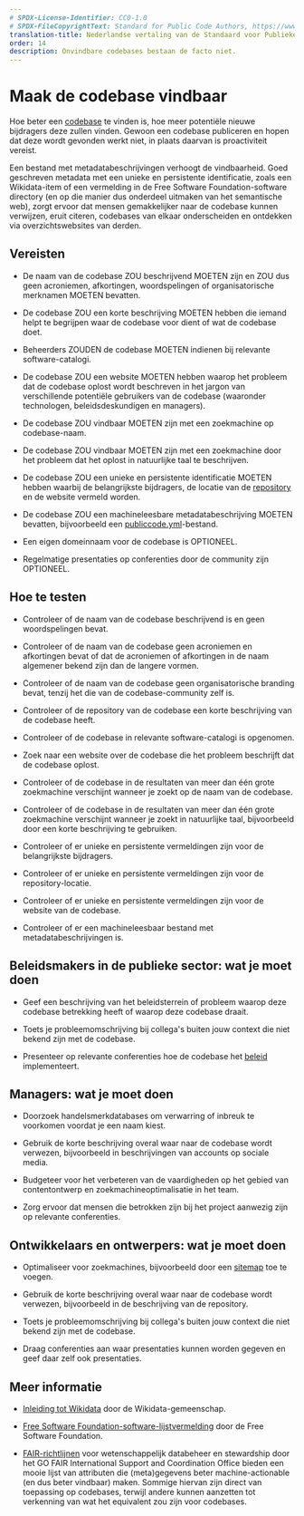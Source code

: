 ```yaml
---
# SPDX-License-Identifier: CC0-1.0
# SPDX-FileCopyrightText: Standard for Public Code Authors, https://www.standardforpubliccode.org/AUTHORS.html
translation-title: Nederlandse vertaling van de Standaard voor Publieke Code
order: 14
description: Onvindbare codebases bestaan de facto niet.
---
```


# Maak de codebase vindbaar

Hoe beter een [codebase](../glossary.html#codebase) te vinden is, hoe meer potentiële nieuwe bijdragers deze zullen vinden. Gewoon een codebase publiceren en hopen dat deze wordt gevonden werkt niet, in plaats daarvan is proactiviteit vereist.

Een bestand met metadatabeschrijvingen verhoogt de vindbaarheid. Goed geschreven metadata met een unieke en persistente identificatie, zoals een Wikidata-item of een vermelding in de Free Software Foundation-software directory (en op die manier dus onderdeel uitmaken van het semantische web), zorgt ervoor dat mensen gemakkelijker naar de codebase kunnen verwijzen, eruit citeren, codebases van elkaar onderscheiden en ontdekken via overzichtswebsites van derden.

## Vereisten

- De naam van de codebase ZOU beschrijvend MOETEN zijn en ZOU dus geen acroniemen, afkortingen, woordspelingen of organisatorische merknamen MOETEN bevatten.

- De codebase ZOU een korte beschrijving MOETEN hebben die iemand helpt te begrijpen waar de codebase voor dient of wat de codebase doet.

- Beheerders ZOUDEN de codebase MOETEN indienen bij relevante software-catalogi.

- De codebase ZOU een website MOETEN hebben waarop het probleem dat de codebase oplost wordt beschreven in het jargon van verschillende potentiële gebruikers van de codebase (waaronder technologen, beleidsdeskundigen en managers).

- De codebase ZOU vindbaar MOETEN zijn met een zoekmachine op codebase-naam.

- De codebase ZOU vindbaar MOETEN zijn met een zoekmachine door het probleem dat het oplost in natuurlijke taal te beschrijven.

- De codebase ZOU een unieke en persistente identificatie MOETEN hebben waarbij de belangrijkste bijdragers, de locatie van de [repository](../glossary.html#repository) en de website vermeld worden.

- De codebase ZOU een machineleesbare metadatabeschrijving MOETEN bevatten, bijvoorbeeld een [publiccode.yml](https://github.com/publiccodeyml/publiccode.yml)-bestand.

- Een eigen domeinnaam voor de codebase is OPTIONEEL.

- Regelmatige presentaties op conferenties door de community zijn OPTIONEEL.

## Hoe te testen

- Controleer of de naam van de codebase beschrijvend is en geen woordspelingen bevat.

- Controleer of de naam van de codebase geen acroniemen en afkortingen bevat of dat de acroniemen of afkortingen in de naam algemener bekend zijn dan de langere vormen.

- Controleer of de naam van de codebase geen organisatorische branding bevat, tenzij het die van de codebase-community zelf is.

- Controleer of de repository van de codebase een korte beschrijving van de codebase heeft.

- Controleer of de codebase in relevante software-catalogi is opgenomen.

- Zoek naar een website over de codebase die het probleem beschrijft dat de codebase oplost.

- Controleer of de codebase in de resultaten van meer dan één grote zoekmachine verschijnt wanneer je zoekt op de naam van de codebase.

- Controleer of de codebase in de resultaten van meer dan één grote zoekmachine verschijnt wanneer je zoekt in natuurlijke taal, bijvoorbeeld door een korte beschrijving te gebruiken.

- Controleer of er unieke en persistente vermeldingen zijn voor de belangrijkste bijdragers.

- Controleer of er unieke en persistente vermeldingen zijn voor de repository-locatie.

- Controleer of er unieke en persistente vermeldingen zijn voor de website van de codebase.

- Controleer of er een machineleesbaar bestand met metadatabeschrijvingen is.

## Beleidsmakers in de publieke sector: wat je moet doen

- Geef een beschrijving van het beleidsterrein of probleem waarop deze codebase betrekking heeft of waarop deze codebase draait.

- Toets je probleemomschrijving bij collega's buiten jouw context die niet bekend zijn met de codebase.

- Presenteer op relevante conferenties hoe de codebase het [beleid](../glossary.html#beleid) implementeert.

## Managers: wat je moet doen

- Doorzoek handelsmerkdatabases om verwarring of inbreuk te voorkomen voordat je een naam kiest.

- Gebruik de korte beschrijving overal waar naar de codebase wordt verwezen, bijvoorbeeld in beschrijvingen van accounts op sociale media.

- Budgeteer voor het verbeteren van de vaardigheden op het gebied van contentontwerp en zoekmachineoptimalisatie in het team.

- Zorg ervoor dat mensen die betrokken zijn bij het project aanwezig zijn op relevante conferenties.

## Ontwikkelaars en ontwerpers: wat je moet doen

- Optimaliseer voor zoekmachines, bijvoorbeeld door een [sitemap](https://www.sitemaps.org/protocol.html) toe te voegen.

- Gebruik de korte beschrijving overal waar naar de codebase wordt verwezen, bijvoorbeeld in de beschrijving van de repository.

- Toets je probleemomschrijving bij collega's buiten jouw context die niet bekend zijn met de codebase.

- Draag conferenties aan waar presentaties kunnen worden gegeven en geef daar zelf ook presentaties.

## Meer informatie

* [Inleiding tot Wikidata](https://www.wikidata.org/wiki/Wikidata:Introduction) door de Wikidata-gemeenschap.

* [Free Software Foundation-software-lijstvermelding](https://directory.fsf.org/wiki/Main_Page) door de Free Software Foundation.

* [FAIR-richtlijnen](https://www.go-fair.org/fair-principles/) voor wetenschappelijk databeheer en stewardship door het GO FAIR International Support and Coordination Office bieden een mooie lijst van attributen die (meta)gegevens beter machine-actionable (en dus beter vindbaar) maken. Sommige hiervan zijn direct van toepassing op codebases, terwijl andere kunnen aanzetten tot verkenning van wat het equivalent zou zijn voor codebases.
